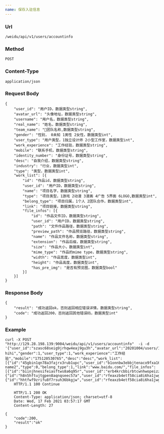 ```yaml
---
name: 保存入驻信息
---
```

    
### Url
    /weidu/api/v1/users/accountinfo
    
### Method
    POST

### Content-Type
    application/json    

### Request Body

    {
        "user_id": "用户ID，数据类型string",
        "avatar_url": "头像地址，数据类型string",
        "username": "用户名，数据类型string",
        "real_name": "姓名，数据类型string",
        "team_name": "团队名称,数据类型string",
        "gender": "性别， 0未知 1男性 2女性，数据类型int",
        "user_type": "用户类型，1独立设计师 2小型工作室，数据类型int",
        "work_experience": "工作经验，数据类型string",
        "mobile": "联系手机，数据类型string",
        "identity_number": "身份证号，数据类型string",
        "desc": "自我介绍，数据类型string",
        "industry": "行业，数据类型int",
        "type": "类型，数据类型int",
        "work_list": [{
            "id": "作品id，数据类型string",
            "user_id": "用户ID，数据类型string",
            "name": "项目名字，数据类型string",
            "type": "项目类型，1游戏 2动漫 3漫画 4广告 5界面 6LOGO,数据类型int",
            "belong_type": "项目归属，1个人 2团队合作，数据类型int",
            "link": "项目链接，数据类型string",
            "file_infos": [{
                "id": "作品文件ID，数据类型string",
                "user_id": "用户ID，数据类型string",
                "path": "文件作品路径，数据类型string",
                "preview_path": "作品预览路径，数据类型string",
                "name": "作品文件名称，数据类型string",
                "extension": "作品后缀，数据类型string",
                "size": "作品大小，数据类型int",
                "mime_type": "作品的mime type，数据类型string",
                "width": "作品宽度，数据类型int",
                "height": "作品高度，数据类型int",
                "has_pre_img": "是否有预览图，数据类型bool"
            }]
        }]
    }

### Response Body 

    {
        "result": "成功返回ok，否则返回相应错误详情，数据类型string",
        "code": "成功返回200，否则返回其他错误码，数据类型int" 
    }

### Example
    
    curl -X POST "http://129.28.198.139:9004/weidu/api/v1/users/accountinfo"  -i -d '{"user_id":"szasc68seig9jrhqw4eaj9gu3h","avatar_url":"20201004/users/123/biinjhnesifeiasftws8a6q95r/jianzhi.jpg","username":"a1356937040","real_name":"realname-hihi","gender":1,"user_type":1,"work_experience":"工作经验","mobile":"175120530765","desc":"desc","work_list":[{"id":"45gbin1qn78a3fajrx3rub1upc","user_id":"b1onnbw3ebbjtenaco9fxa16ke","name":"project name2","type":0,"belong_type":1,"link":"www.baidu.com/","file_infos":[{"id":"biinjhnesifeiasftws8a6q95r","user_id":"erb4krcbbirbtcwnhwopeizz5o","path":"20201004/users/123/biinjhnesifeiasftws8a6q95r/jianzhi.jpg","preview_path":"20201004/users/123/biinjhnesifeiasftws8a6q95r/jianzhi_preview.jpg","name":"jianzhi.jpg","extension":"jpg","size":34348,"mime_type":"image/jpeg","width":500,"height":333,"has_pre_img":true},{"id":"h8n5hftujtgpen8aqnqseec57a","user_id":"rfeaxzb4etf58cia8i6ha1jwgw","path":"20201006/users/rfeaxzb4etf58cia8i6ha1jwgw/h8n5hftujtgpen8aqnqseec57a/.","name":".","extension":"","size":0,"mime_type":""},{"id":"hhtfwf9zrifu8f7rsuh36bkgjw","user_id":"rfeaxzb4etf58cia8i6ha1jwgw","path":"20201006/users/rfeaxzb4etf58cia8i6ha1jwgw/hhtfwf9zrifu8f7rsuh36bkgjw/TOC.ini","name":"TOC.ini","extension":"ini","size":706,"mime_type":""}]}]}'
        HTTP/1.1 100 Continue

        HTTP/1.1 200 OK
        Content-Type: application/json; charset=utf-8
        Date: Wed, 17 Feb 2021 03:57:17 GMT
        Content-Length: 27

    {
        "code":200,
        "result":"ok"
    }


